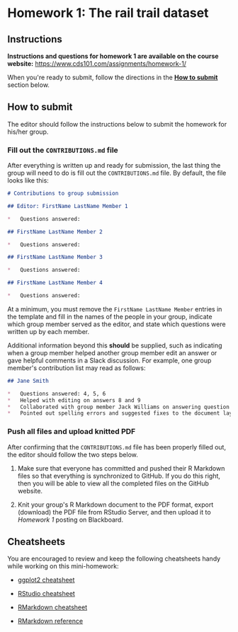 # Homework 1: The rail trail dataset

## Instructions

**Instructions and questions for homework 1 are available on the course website:** <https://www.cds101.com/assignments/homework-1/>

When you're ready to submit, follow the directions in the **[How to submit](#how-to-submit)** section below.

## How to submit

The editor should follow the instructions below to submit the homework for his/her group.

### Fill out the `CONTRIBUTIONS.md` file

After everything is written up and ready for submission, the last thing the group will need to do is fill out the `CONTRIBUTIONS.md` file.
By default, the file looks like this:

``` markdown
# Contributions to group submission

## Editor: FirstName LastName Member 1

*   Questions answered:

## FirstName LastName Member 2

*   Questions answered:

## FirstName LastName Member 3

*   Questions answered:

## FirstName LastName Member 4

*   Questions answered:
```

At a minimum, you must remove the `FirstName LastName Member` entries in the template and fill in the names of the people in your group, indicate which group member served as the editor, and state which questions were written up by each member.

Additional information beyond this **should** be supplied, such as indicating when a group member helped another group member edit an answer or gave helpful comments in a Slack discussion.
For example, one group member's contribution list may read as follows:

``` markdown
## Jane Smith

*   Questions answered: 4, 5, 6
*   Helped with editing on answers 8 and 9
*   Collaborated with group member Jack Williams on answering question 10
*   Pointed out spelling errors and suggested fixes to the document layout in the merged group document
```

### Push all files and upload knitted PDF

After confirming that the `CONTRIBUTIONS.md` file has been properly filled out, the editor should follow the two steps below.

1.  Make sure that everyone has committed and pushed their R Markdown files so that everything is synchronized to GitHub.
    If you do this right, then you will be able to view all the completed files on the GitHub website.

2.  Knit your group's R Markdown document to the PDF format, export (download) the PDF file from RStudio Server, and then upload it to *Homework 1* posting on Blackboard.

## Cheatsheets

You are encouraged to review and keep the following cheatsheets handy while working on this mini-homework:

*   [ggplot2 cheatsheet][ggplot2-cheatsheet]

*   [RStudio cheatsheet][rstudio-cheatsheet]

*   [RMarkdown cheatsheet][rmarkdown-cheatsheet]

*   [RMarkdown reference][rmarkdown-reference]

[ggplot2-cheatsheet]:   https://github.com/rstudio/cheatsheets/raw/master/data-visualization-2.1.pdf
[rstudio-cheatsheet]:   https://github.com/rstudio/cheatsheets/raw/master/rstudio-ide.pdf
[rmarkdown-reference]:  https://www.rstudio.com/wp-content/uploads/2015/03/rmarkdown-reference.pdf
[rmarkdown-cheatsheet]: https://github.com/rstudio/cheatsheets/raw/master/rmarkdown-2.0.pdf
